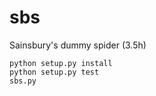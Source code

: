 # sbs
Sainsbury's dummy spider (3.5h)

    python setup.py install
    python setup.py test
    sbs.py
